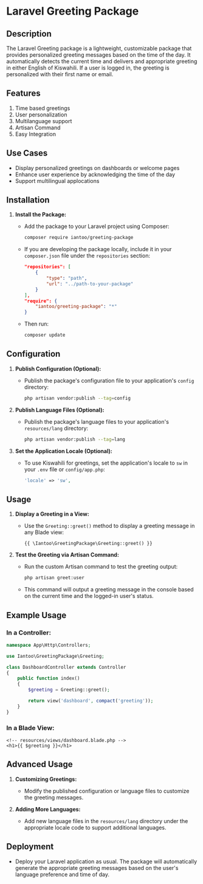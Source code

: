 # Laravel Greeting Package

## Description

The Laravel Greeting package is a lightweight, customizable package that provides personalized greeting messages based on the time of the day. It automatically detects the current time and delivers and appropriate greeting in either English of Kiswahili. If a user is logged in, the greeting is personalized with their first name or email.

## Features

1. Time based greetings
2. User personalization
3. Multilanguage support
4. Artisan Command
5. Easy Integration

## Use Cases

- Display personalized greetings on dashboards or welcome pages
- Enhance user experience by acknowledging the time of the day
- Support multilingual applocations

## Installation

1. **Install the Package:**
   - Add the package to your Laravel project using Composer:

     ```bash
     composer require iantoo/greeting-package
     ```
     

   - If you are developing the package locally, include it in your `composer.json` file under the `repositories` section:

     ```json
     "repositories": [
         {
             "type": "path",
             "url": "../path-to-your-package"
         }
     ],
     "require": {
         "iantoo/greeting-package": "*"
     }
     ```

   - Then run:

     ```bash
     composer update
     ```


## Configuration

1. **Publish Configuration (Optional):**
   - Publish the package's configuration file to your application's `config` directory:

     ```bash
     php artisan vendor:publish --tag=config
     ```


2. **Publish Language Files (Optional):**
   - Publish the package's language files to your application's `resources/lang` directory:

     ```bash
     php artisan vendor:publish --tag=lang
     ```


3. **Set the Application Locale (Optional):**
   - To use Kiswahili for greetings, set the application's locale to `sw` in your `.env` file or `config/app.php`:

     ```php
     'locale' => 'sw',
     ```


## Usage

1. **Display a Greeting in a View:**
   - Use the `Greeting::greet()` method to display a greeting message in any Blade view:
     
     ```blade
     {{ \Iantoo\GreetingPackage\Greeting::greet() }}
     ```


2. **Test the Greeting via Artisan Command:**
   - Run the custom Artisan command to test the greeting output:
     ```bash
     php artisan greet:user
     ```
   - This command will output a greeting message in the console based on the current time and the logged-in user's status.

## Example Usage

### In a Controller:



```php
namespace App\Http\Controllers;

use Iantoo\GreetingPackage\Greeting;

class DashboardController extends Controller
{
    public function index()
    {
        $greeting = Greeting::greet();

        return view('dashboard', compact('greeting'));
    }
}
```


### In a Blade View:



```blade
<!-- resources/views/dashboard.blade.php -->
<h1>{{ $greeting }}</h1>
```



## Advanced Usage

1. **Customizing Greetings:**
   - Modify the published configuration or language files to customize the greeting messages.

2. **Adding More Languages:**
   - Add new language files in the `resources/lang` directory under the appropriate locale code to support additional languages.

## Deployment


- Deploy your Laravel application as usual. The package will automatically generate the appropriate greeting messages based on the user's language preference and time of day.
